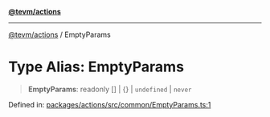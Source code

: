 [**@tevm/actions**](../README.md)

***

[@tevm/actions](../globals.md) / EmptyParams

# Type Alias: EmptyParams

> **EmptyParams**: readonly \[\] \| \{\} \| `undefined` \| `never`

Defined in: [packages/actions/src/common/EmptyParams.ts:1](https://github.com/evmts/tevm-monorepo/blob/main/packages/actions/src/common/EmptyParams.ts#L1)
